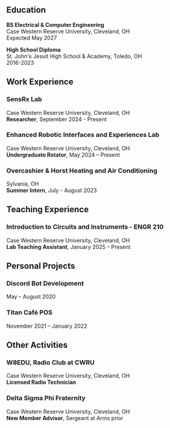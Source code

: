 <h2>Education</h2>

**BS Electrical & Computer Engineering**  
Case Western Reserve University, Cleveland, OH  
Expected May 2027  
  
**High School Diploma**  
St. John's Jesuit High School & Academy, Toledo, OH  
2016-2023
<h2>Work Experience</h2>

### SensRx Lab
Case Western Reserve University, Cleveland, OH  
**Researcher**, September 2024 - Present  
### Enhanced Robotic Interfaces and Experiences Lab
Case Western Reserve University, Cleveland, OH  
**Undergraduate Rotator**, May 2024 – Present
### Overcashier & Horst Heating and Air Conditioning
Sylvania, OH  
**Summer Intern**, July - August 2023
<h2>Teaching Experience</h2>

### Introduction to Circuits and Instruments - ENGR 210
Case Western Reserve University, Cleveland, OH  
**Lab Teaching Assistant**, January 2025 – Present

<h2>Personal Projects</h2>

### Discord Bot Development  
May – August 2020  
### Titan Café POS  
November 2021 – January 2022  

<h2>Other Activities</h2>

### W8EDU, Radio Club at CWRU
Case Western Reserve University, Cleveland, OH  
**Licensed Radio Technician**
### Delta Sigma Phi Fraternity
Case Western Reserve University, Cleveland, OH  
**New Member Advisor**, Sergeant at Arms prior
